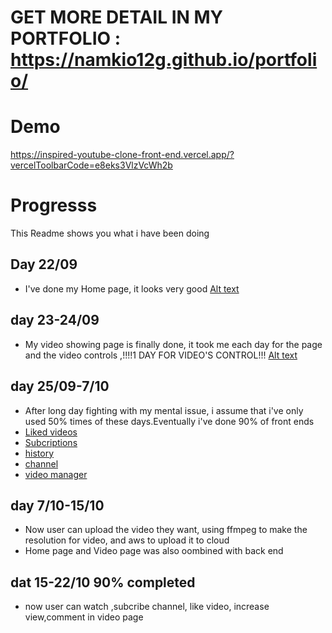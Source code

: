# GET MORE DETAIL IN MY PORTFOLIO : https://namkio12g.github.io/portfolio/
# Demo 
https://inspired-youtube-clone-front-end.vercel.app/?vercelToolbarCode=e8eks3VlzVcWh2b

# Progresss

This Readme shows you what i have been doing

## Day 22/09

- I've done my Home page, it looks very good
[Alt text](FrontEnd/public/images/JiSsEY.jpg)

## day 23-24/09
- My video showing page is finally done, it took me each day for the page and the video controls ,!!!!1 DAY FOR VIDEO'S CONTROL!!!
[Alt text](FrontEnd/public/images/videopagee.jpg)

## day 25/09-7/10
- After long day fighting with my mental issue, i assume that i've only used 50% times of these days.Eventually i've done 90% of front ends
- [Liked videos](FrontEnd/public/images/video-like.png)
- [Subcriptions](FrontEnd/public/images/subcriptions.png)
- [history](FrontEnd/public/images/history.png)
- [channel](FrontEnd/public/images/channel.jpg)
- [video manager](FrontEnd/public/images/vipng-manager.png)
## day 7/10-15/10
- Now user can upload the video they want, using ffmpeg to make the resolution for video, and aws to upload it to cloud
- Home page and Video page was also oombined with back end
## dat 15-22/10 90% completed 
- now user can watch ,subcribe channel, like video, increase view,comment in video page
